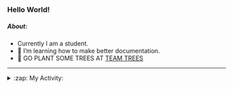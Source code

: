 ### Hello World!

##### About:
- Currently I am a student.
- 🌱 I’m learning how to make better documentation.
- 🌱 GO PLANT SOME TREES AT [TEAM TREES](https://teamtrees.org/)

---
<details>
  <summary>:zap: My Activity:</summary>
  
<!--START_SECTION:waka-->
![Code Time](http://img.shields.io/badge/Code%20Time-1%2C231%20hrs%205%20mins-blue)

**I'm a Night 🦉** 

```text
🌞 Morning                1968 commits        ███░░░░░░░░░░░░░░░░░░░░░░   10.20 % 
🌆 Daytime                6519 commits        ████████░░░░░░░░░░░░░░░░░   33.79 % 
🌃 Evening                5532 commits        ███████░░░░░░░░░░░░░░░░░░   28.67 % 
🌙 Night                  5276 commits        ███████░░░░░░░░░░░░░░░░░░   27.34 % 
```
📅 **I'm Most Productive on Wednesday** 

```text
Monday                   2682 commits        ███░░░░░░░░░░░░░░░░░░░░░░   13.90 % 
Tuesday                  2656 commits        ███░░░░░░░░░░░░░░░░░░░░░░   13.77 % 
Wednesday                4531 commits        ██████░░░░░░░░░░░░░░░░░░░   23.48 % 
Thursday                 2517 commits        ███░░░░░░░░░░░░░░░░░░░░░░   13.04 % 
Friday                   2055 commits        ███░░░░░░░░░░░░░░░░░░░░░░   10.65 % 
Saturday                 1658 commits        ██░░░░░░░░░░░░░░░░░░░░░░░   08.59 % 
Sunday                   3196 commits        ████░░░░░░░░░░░░░░░░░░░░░   16.56 % 
```


📊 **This Week I Spent My Time On** 

```text
🔥 Editors: 
IntelliJ                 9 hrs 34 mins       ███████████████████████░░   93.39 % 
Android Studio           40 mins             ██░░░░░░░░░░░░░░░░░░░░░░░   06.61 % 

🐱‍💻 Projects: 
mysql-java               2 hrs 40 mins       ███████░░░░░░░░░░░░░░░░░░   26.17 % 
music-api                2 hrs 30 mins       ██████░░░░░░░░░░░░░░░░░░░   24.41 % 
java-springboot-projects 1 hr 39 mins        ████░░░░░░░░░░░░░░░░░░░░░   16.16 % 
rest-api-example         1 hr 38 mins        ████░░░░░░░░░░░░░░░░░░░░░   16.01 % 
movie                    45 mins             ██░░░░░░░░░░░░░░░░░░░░░░░   07.39 % 
```


 Last Updated on 13/10/2023 19:10:20 UTC
<!--END_SECTION:waka-->
</details>

